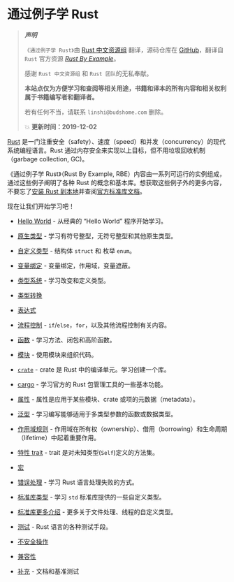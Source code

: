 # 通过例子学 Rust

> **_声明_**
> 
> `《通过例子学 Rust》`由 [Rust 中文资源组](https://github.com/rust-lang-cn) 翻译，源码仓库在 [GitHub][home]，翻译自 `Rust` 官方资源 [*Rust By Example*][website]。
> 
> 感谢 `Rust 中文资源组` 和 `Rust 团队`的无私奉献。
> 
> **本站点仅为方便学习和查阅等相关用途，书籍和译本的所有内容和相关权利属于书籍编写者和翻译者。**
> 
> 若有任何不当，请联系 `linshi@budshome.com` 删除。
> 
> 💥 **更新时间：2019-12-02**

[Rust][rust] 是一门注重安全（safety）、速度（speed）和并发（concurrency）的现代系统编程语言。Rust 通过内存安全来实现以上目标，但不用垃圾回收机制（garbage collection, GC)。

《通过例子学 Rust》（Rust By Example, RBE）内容由一系列可运行的实例组成，通过这些例子阐明了各种 Rust 的概念和基本库。想获取这些例子外的更多内容，不要忘了[安装 Rust 到本地][install]并查阅[官方标准库文档][std]。

现在让我们开始学习吧！

- [Hello World](hello.html) - 从经典的 “Hello World” 程序开始学习。

- [原生类型](primitives.html) - 学习有符号整型，无符号整型和其他原生类型。

- [自定义类型](custom_types.html) - 结构体 `struct` 和 枚举 `enum`。

- [变量绑定](variable_bindings.html) - 变量绑定，作用域，变量遮蔽。

- [类型系统](types.html) - 学习改变和定义类型。

- [类型转换](conversion.html)

- [表达式](expression.html)

- [流程控制](flow_control.html) - `if`/`else`，`for`，以及其他流程控制有关内容。

- [函数](fn.html) - 学习方法、闭包和高阶函数。

- [模块](mod.html) - 使用模块来组织代码。

- [`crate`](crates.html) - crate 是 Rust 中的编译单元。学习创建一个库。

- [cargo](cargo.html) - 学习官方的 Rust 包管理工具的一些基本功能。

- [属性](attribute.html) - 属性是应用于某些模块、crate 或项的元数据（metadata）。

- [泛型](generics.html) - 学习编写能够适用于多类型参数的函数或数据类型。

- [作用域规则](scope.html) - 作用域在所有权（ownership）、借用（borrowing）和生命周期（lifetime）中起着重要作用。

- [特性 trait](trait.html) - trait 是对未知类型(`Self`)定义的方法集。

- [宏](macros.html)

- [错误处理](error.html) - 学习 Rust 语言处理失败的方式。

- [标准库类型](std.html) - 学习 `std` 标准库提供的一些自定义类型。

- [标准库更多介绍](std_misc.html) - 更多关于文件处理、线程的自定义类型。

- [测试](testing.html) - Rust 语言的各种测试手段。

- [不安全操作](unsafe.html)

- [兼容性](compatibility.html)

- [补充](meta.html) - 文档和基准测试

[website]: https://doc.rust-lang.org/rust-by-example
[rust]: http://www.rust-lang.org/
[install]: https://www.rust-lang.org/tools/install
[std]: http://doc.rust-lang.org/std/
[home]: https://github.com/budshome/rust-by-example-zh
